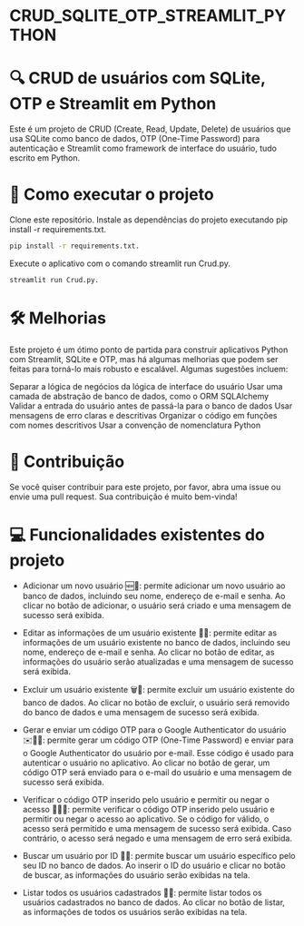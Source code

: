 # CRUD_SQLITE_OTP_STREAMLIT_PYTHON
# 🔍 CRUD de usuários com SQLite, OTP e Streamlit em Python
Este é um projeto de CRUD (Create, Read, Update, Delete) de usuários que usa SQLite como banco de dados, OTP (One-Time Password) para autenticação e Streamlit como framework de interface do usuário, tudo escrito em Python.

# 🚀 Como executar o projeto
Clone este repositório.
Instale as dependências do projeto executando pip install -r requirements.txt. 
```sh
pip install -r requirements.txt.
```
Execute o aplicativo com o comando streamlit run Crud.py.
```sh
streamlit run Crud.py.
```
# 🛠️ Melhorias
Este projeto é um ótimo ponto de partida para construir aplicativos Python com Streamlit, SQLite e OTP, mas há algumas melhorias que podem ser feitas para torná-lo mais robusto e escalável. Algumas sugestões incluem:

Separar a lógica de negócios da lógica de interface do usuário
Usar uma camada de abstração de banco de dados, como o ORM SQLAlchemy
Validar a entrada do usuário antes de passá-la para o banco de dados
Usar mensagens de erro claras e descritivas
Organizar o código em funções com nomes descritivos
Usar a convenção de nomenclatura Python
# 🤝 Contribuição
Se você quiser contribuir para este projeto, por favor, abra uma issue ou envie uma pull request. Sua contribuição é muito bem-vinda!

# 💻 Funcionalidades existentes do projeto

- Adicionar um novo usuário 🆕👤: permite adicionar um novo usuário ao banco de dados, incluindo seu nome, endereço de e-mail e senha. Ao clicar no botão de adicionar, o usuário será criado e uma mensagem de sucesso será exibida.

- Editar as informações de um usuário existente 📝👤: permite editar as informações de um usuário existente no banco de dados, incluindo seu nome, endereço de e-mail e senha. Ao clicar no botão de editar, as informações do usuário serão atualizadas e uma mensagem de sucesso será exibida.

- Excluir um usuário existente 🗑️👤: permite excluir um usuário existente do banco de dados. Ao clicar no botão de excluir, o usuário será removido do banco de dados e uma mensagem de sucesso será exibida.

 - Gerar e enviar um código OTP para o Google Authenticator do usuário ✉️🔑📧: permite gerar um código OTP (One-Time Password) e enviar para o Google Authenticator do usuário por e-mail. Esse código é usado para autenticar o usuário no aplicativo. Ao clicar no botão de gerar, um código OTP será enviado para o e-mail do usuário e uma mensagem de sucesso será exibida.

- Verificar o código OTP inserido pelo usuário e permitir ou negar o acesso 🔑✅❌: permite verificar o código OTP inserido pelo usuário e permitir ou negar o acesso ao aplicativo. Se o código for válido, o acesso será permitido e uma mensagem de sucesso será exibida. Caso contrário, o acesso será negado e uma mensagem de erro será exibida.

- Buscar um usuário por ID 🔎👤: permite buscar um usuário específico pelo seu ID no banco de dados. Ao inserir o ID do usuário e clicar no botão de buscar, as informações do usuário serão exibidas na tela.

- Listar todos os usuários cadastrados 📜👥: permite listar todos os usuários cadastrados no banco de dados. Ao clicar no botão de listar, as informações de todos os usuários serão exibidas na tela.
